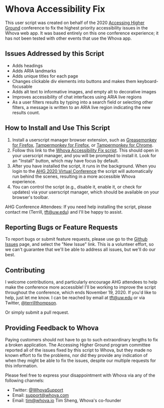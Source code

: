 Whova Accessibility Fix
==============================

This user script was created on behalf of the 2020 [Accessing Higher Ground][] conference 
to fix the highest priority accessibility issues in the Whova web app. It was based entirely on this one conference experience; it has not been tested with other events that use the Whova app.  

Issues Addressed by this Script
---------------------------------------

* Adds headings
* Adds ARIA landmarks
* Adds unique titles for each page
* Changes clickable div elements into buttons and makes them keyboard-focusable
* Adds alt text to informative images, and empty alt to decorative images
* Improves accessibility of chat interfaces using ARIA live regions
* As a user filters results by typing into a search field or selecting other filters, a message is written to an ARIA live region indicating the new results count.  

How to Install and Use This Script
----------------------------------

1. Install a userscript manager browser extension, such as [Greasemonkey for Firefox][], [Tampermonkey for Firefox][], or [Tampermonkey for Chrome][].
2. Follow this link to the [Whova Accessibility Fix script][]. This should open in your userscript manager, and you will be prompted to install it. Look for an "Install" button, which may have focus by default.   
3. After you have installed the script, it runs in the background. When you login to the [AHG 2020 Virtual Conference][] the script will automatically run behind the scenes, resulting in a more accessible Whova experience. 
4. You can control the script (e.g., disable it, enable it, or check for updates) via your userscript manager, which should be available on your browser's toolbar. 

AHG Conference Attendees: If you need help installing the script, please contact me (Terrill, [tft@uw.edu][]) and I'll be happy to assist. 

Reporting Bugs or Feature Requests
----------------------------------

To report bugs or submit feature requests, please use go to the [Github Issues] page, and select the "New Issue" link. This is a volunteer effort, so we can't guarantee that we'll be able to address all issues, but we'll do our best. 

Contributing
-------------------

I welcome contributions, and particularly encourage AHG attendees to help make the conference more accessible! 
I'll be working to improve the script throughout the conference, which ends November 19, 2020. If you'd like to help, just let me know. I can be reached by email at [tft@uw.edu][] or via Twitter, [@terrillthompson][]. 

Or simply submit a pull request. 

Providing Feedback to Whova
--------------------------- 

Paying customers should not have to go to such extraordinary lengths to fix a broken application. The Accessing Higher Ground program committee reported all of the issues fixed by this script to Whova, but they made no known effort to fix the problems, nor did they provide any indication of when they might be able to fix the issues, despite our multiple requests for this information. 

Please feel free to express your disappointment with Whova via any of the following channels:
* Twitter: [@WhovaSupport][] 
* Email: [support@whova.com][]
* Email: [tim@whova.io][] Tim Sheng, Whova's co-founder


[Accessing Higher Ground]: https://accessinghigherground.org
[AHG 2020 Virtual Conference]: https://whova.com/portal/webapp/ahead_202011
[Github Issues]: https://github.com/terrill/whova-a11y-fix/issues
[Greasemonkey for Firefox]: https://addons.mozilla.org/en-US/firefox/addon/greasemonkey/
[support@whova.com]: mailto:support@whova.com
[Tampermonkey for Chrome]: https://chrome.google.com/webstore/detail/tampermonkey/dhdgffkkebhmkfjojejmpbldmpobfkfo?hl=en
[Tampermonkey for Firefox]: https://addons.mozilla.org/en-US/firefox/addon/tampermonkey/
[tft@uw.edu]: mailto:tft@uw.edu
[@terrillthompson]: https://twitter.com/terrillthompson
[tim@whova.io]: mailto:tim@whova.io
[Whova Accessibility Fix script]: https://raw.githubusercontent.com/terrill/whova-a11y-fix/main/WhovaA11yFix.user.js
[@WhovaSupport]: https://twitter.com/whovasupport



